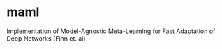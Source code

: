 # maml
Implementation of Model-Agnostic Meta-Learning for Fast Adaptation of Deep Networks (Finn et. al)
